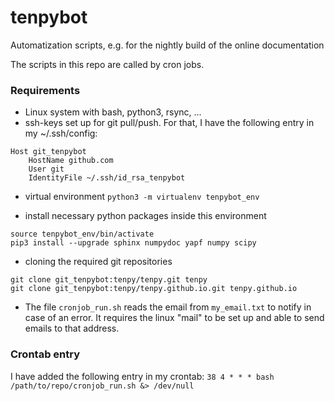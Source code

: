 # tenpybot
Automatization scripts, e.g. for the nightly build of the online documentation

The scripts in this repo are called by cron jobs.

### Requirements
* Linux system with bash, python3, rsync, ...
* ssh-keys set up for git pull/push. For that, I have the following entry in my ~/.ssh/config:
```
Host git_tenpybot
	HostName github.com
	User git
	IdentityFile ~/.ssh/id_rsa_tenpybot
```
* virtual environment ``python3 -m virtualenv tenpybot_env``

* install necessary python packages inside this environment
```
source tenpybot_env/bin/activate
pip3 install --upgrade sphinx numpydoc yapf numpy scipy
```
* cloning the required git repositories
```
git clone git_tenpybot:tenpy/tenpy.git tenpy
git clone git_tenpybot:tenpy/tenpy.github.io.git tenpy.github.io
```
* The file `cronjob_run.sh` reads the email from `my_email.txt` to notify in case of an error. It requires the linux
  "mail" to be set up and able to send emails to that address.

### Crontab entry
I have added the following entry in my crontab:
``
38 4 * * * bash /path/to/repo/cronjob_run.sh &> /dev/null
``

